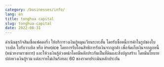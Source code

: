 ```yaml
---
category: /businesses/info/
lang: en
title: tonghua capital
slug: tonghua-capital
date: 2022-08-31
---
```


ดำเนินธุรกิจสินเชื่อแฟคตอริ่ง ให้บริการวงเงินกู้หมุนเวียนระยะสั้น โดยรับซื้อหนี้การค้าในรูปของใบวางบิล ใบรับวางบิล หรือ invoice โดยการรับโอนสิทธิการรับเงินจากลูกค้า เพื่อจัดเก็บเงินจากลูกหนี้ (หน่วยงานราชการ) และให้วงเงินกู้ล่วงหน้าโดยมีหลักประกันเป็นที่ดินและสิ่งปลูกสร้าง โดยมีนโยบายปล่อยวงเงินกู้รวม แต่ละรายไม่เกินร้อยละ 60 ของราคาประเมินหลักประกัน
